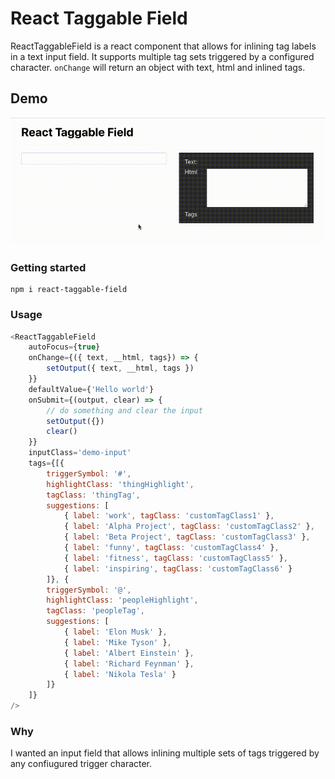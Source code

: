 # React Taggable Field

ReactTaggableField is a react component that allows for inlining tag labels in a text input field. It supports multiple tag sets triggered by a configured character. `onChange` will return an object with text, html and inlined tags.

## Demo
![](src/react-taggable-field-demo.gif)

### Getting started
```
npm i react-taggable-field
```
### Usage

```js
<ReactTaggableField
	autoFocus={true}
	onChange={({ text, __html, tags}) => {
		setOutput({ text, __html, tags })
	}}
	defaultValue={'Hello world'}
	onSubmit={(output, clear) => {
		// do something and clear the input
		setOutput({})
		clear()
	}}
	inputClass='demo-input'
	tags={[{
		triggerSymbol: '#',
		highlightClass: 'thingHighlight',
		tagClass: 'thingTag',
		suggestions: [
			{ label: 'work', tagClass: 'customTagClass1' },
			{ label: 'Alpha Project', tagClass: 'customTagClass2' },
			{ label: 'Beta Project', tagClass: 'customTagClass3' },
			{ label: 'funny', tagClass: 'customTagClass4' },
			{ label: 'fitness', tagClass: 'customTagClass5' },
			{ label: 'inspiring', tagClass: 'customTagClass6' }
		]}, {
		triggerSymbol: '@',
		highlightClass: 'peopleHighlight',
		tagClass: 'peopleTag',
		suggestions: [
			{ label: 'Elon Musk' },
			{ label: 'Mike Tyson' },
			{ label: 'Albert Einstein' },
			{ label: 'Richard Feynman' },
			{ label: 'Nikola Tesla' }
		]}
	]}
/>
```

### Why

I wanted an input field that allows inlining multiple sets of tags triggered by any confiugured trigger character.